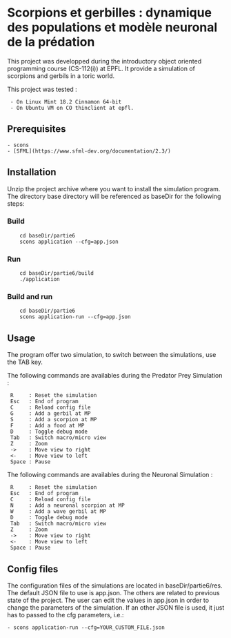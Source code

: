 # Scorpions et gerbilles : dynamique des populations et modèle neuronal de la prédation 
This project was developped during the introductory object oriented programming course (CS-112(i)) at EPFL.
It provide a simulation of scorpions and gerbils in a toric world.

This project was tested :

     - On Linux Mint 18.2 Cinnamon 64-bit
     - On Ubuntu VM on CO thinclient at epfl.

## Prerequisites

    - scons
    - [SFML](https://www.sfml-dev.org/documentation/2.3/)

## Installation
Unzip the project archive where you want to install the simulation program. The directory base directory will be referenced as baseDir for the following steps:

### Build

```
    cd baseDir/partie6
    scons application --cfg=app.json
```

### Run
```
    cd baseDir/partie6/build
    ./application
```

### Build and run

```
    cd baseDir/partie6
    scons application-run --cfg=app.json
```

## Usage
The program offer two simulation, to switch between the simulations, use the TAB key.

The following commands are availables during the Predator Prey Simulation :
        
     R     : Reset the simulation
     Esc   : End of program
     C     : Reload config file
     G     : Add a gerbil at MP
     S     : Add a scorpion at MP
     F     : Add a food at MP
     D     : Toggle debug mode
     Tab   : Switch macro/micro view
     Z     : Zoom
     ->    : Move view to right
     <-    : Move view to left
     Space : Pause

The following commands are availables during the Neuronal Simulation :

     R     : Reset the simulation
     Esc   : End of program
     C     : Reload config file
     N     : Add a neuronal scorpion at MP
     W     : Add a wave gerbil at MP
     D     : Toggle debug mode
     Tab   : Switch macro/micro view
     Z     : Zoom
     ->    : Move view to right
     <-    : Move view to left
     Space : Pause

## Config files
The configuration files of the simulations are located in baseDir/partie6/res. The default JSON file to use is app.json. The others are related to previous state of the project. The user can edit the values in app.json in order to change the parameters of the simulation. If an other JSON file is used, it just has to passed to the cfg parameters, i.e.:

    - scons application-run --cfg=YOUR_CUSTOM_FILE.json 

